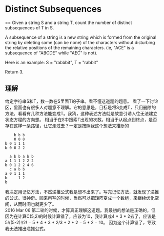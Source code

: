 # Distinct Subsequences
==
Given a string S and a string T, count the number of distinct subsequences of T in S.

A subsequence of a string is a new string which is formed from the original string by deleting some (can be none) of the characters without disturbing the relative positions of the remaining characters. (ie, "ACE" is a subsequence of "ABCDE" while "AEC" is not).

Here is an example:
S = "rabbbit", T = "rabbit"

Return 3.

## 理解
给定字符串S和T，数一数在S里面T的子串。看不懂这道题的题意。
看了一下讨论区，里面也有很多人对题意不理解。它的意思是，目标是将S变成T，只用删除的方法，看看有几种方法能变成T。我猜，这种表述方法就是故意引诱人往无法建立状态方程的方向想。
相当于在S中搜索T出现的次数。相当于从起点到终点，是否存在这样一条路径，让它走过去？一定是按照我这个想法来推断的
```
    b b b
    0 0 0
b 0 1 1 1
b 0 0 2 2

  a b b a b b
a 1 1 1 2 2 2
b 0 1 2 2 4 6
  c a b b
a 0 1 1 1
b     1 2
b
```
我决定用记忆方法，不然递推公式我是想不出来了。写完记忆方法，就发现了递推的公式。很神奇。回来再写的时候，当然可以把矩阵变成一个数组，来继续优化空间，从而时间也就更少了。
<br>
2016 Mar 06 第二轮的时候，才算真正理解这道题。我最初的想法是正确的，但因为在计算C(5,2)的时候计算错了，应该为10，我计算成4 * 3 * 2去了，应该是
5!/(5-2)!/2! = 5 * 4 * 3 * 2/3 * 2 * 2 = 5 * 2 = 10。
因为这个计算错了，导致我无法推出递推公式。